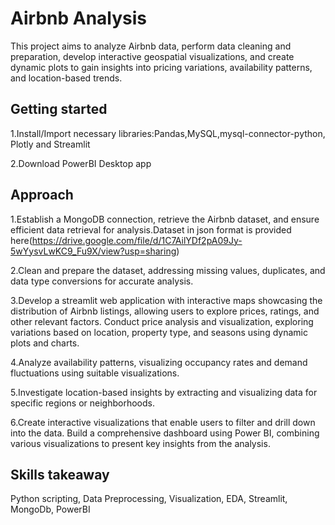 
# Airbnb Analysis
This project aims to analyze Airbnb data, perform data cleaning and preparation, develop interactive geospatial visualizations, and create dynamic plots to gain insights into pricing variations, availability patterns, and location-based trends.


## Getting started

1.Install/Import necessary libraries:Pandas,MySQL,mysql-connector-python, Plotly and Streamlit

2.Download PowerBI Desktop app

## Approach
1.Establish a MongoDB connection, retrieve the Airbnb dataset, and ensure efficient data retrieval for analysis.Dataset in json format is provided here(https://drive.google.com/file/d/1C7AilYDf2pA09Jy-5wYysvLwKC9_Fu9X/view?usp=sharing)

2.Clean and prepare the dataset, addressing missing values, duplicates, and data type conversions for accurate analysis.

3.Develop a streamlit web application with interactive maps showcasing the distribution of Airbnb listings, allowing users to explore prices, ratings, and other relevant factors.
Conduct price analysis and visualization, exploring variations based on location, property type, and seasons using dynamic plots and charts.

4.Analyze availability patterns, visualizing occupancy rates and demand fluctuations using suitable visualizations.

5.Investigate location-based insights by extracting and visualizing data for specific regions or neighborhoods.

6.Create interactive visualizations that enable users to filter and drill down into the data.
Build a comprehensive dashboard using  Power BI, combining various visualizations to present key insights from the analysis.

## Skills takeaway
Python scripting, Data Preprocessing, Visualization,
EDA, Streamlit, MongoDb, PowerBI
